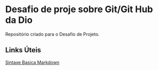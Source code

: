 # Desafio de proje sobre Git/Git Hub da Dio                                                                                                                           
Repositório criado para  o Desafio de Projeto.

## Links Úteis  
[Sintaxe Basica Markdown](https://www.markdownguide.org/basic-syntax/)                  

